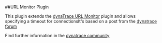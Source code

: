 ##URL Monitor Plugin

This plugin extends the [dynaTrace URL Monitor](https://community.dynatrace.com/community/display/DOCDT55/URL+Monitor) plugin and allows specifying a timeout for connectionsIt's based on a post from the [dynatrace forum](https://community.dynatrace.com/community/pages/viewpage.action?pageId=102269277)

Find further information in the [dynatrace community](https://community.dynatrace.com/community/display/DL/URL+Monitor+Plugin)
